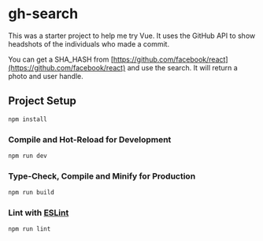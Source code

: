 # gh-search

This was a starter project to help me try Vue. It uses the GitHub API to show headshots of the individuals who made a commit.

You can get a SHA_HASH from [https://github.com/facebook/react](https://github.com/facebook/react) and use the search. It will return a photo and user handle.

## Project Setup

```sh
npm install
```

### Compile and Hot-Reload for Development

```sh
npm run dev
```

### Type-Check, Compile and Minify for Production

```sh
npm run build
```

### Lint with [ESLint](https://eslint.org/)

```sh
npm run lint
```
